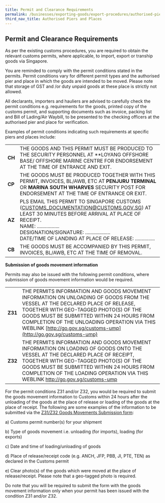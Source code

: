 ```yaml
---
title: Permit and Clearance Requirements
permalink: /businesses/exporting-goods/export-procedures/authorised-piers-places/permit-and-clearance-requirements/
third_nav_title: Authorised Piers and Places
---
```

## Permit and Clearance Requirements

As per the existing customs procedures, you are required to obtain the relevant customs permits, where applicable, to import, export or tranship goods via Singapore.

You are reminded to comply with the permit conditions stated in the permits. Permit conditions vary for different permit types and the authorised pier and place in which the goods are intended to be moved. Please note that storage of GST and /or duty unpaid goods at these place is strictly not allowed.

All declarants, importers and hauliers are advised to carefully check the permit conditions e.g. requirements for the goods, printed copy of the customs permit, and supporting documents such as invoice, packing list and Bill of Lading/Air Waybill, to be presented to the checking officers at the authorised pier and place for verification.

Examples of permit conditions indicating such requirements at specific piers and places include:

|  |  |  
|---|---|
| **CH** | THE GOODS AND THIS PERMIT MUST BE PRODUCED TO THE SECURITY PERSONNEL AT **LOYANG OFFSHORE BASE/ OFFSHORE MARINE CENTRE FOR ENDORSEMENT AT THE TIME OF ENTRANCE AND EXIT. |  
| **CP** |  THE GOODS MUST BE PRODUCED TOGETHER WITH THIS PERMIT, INVOICES, BL/AWB, ETC AT **PENJURU TERMINAL** OR **MARINA SOUTH WHARVES** SECURITY POST FOR ENDORSEMENT AT THE TIME OF ENTRANCE OR EXIT.|  
| **AZ** | PLS EMAIL THIS PERMIT TO SINGAPORE CUSTOMS (CUSTOMS_DOCUMENTATION@CUSTOMS.GOV.SG) AT LEAST 30 MINUTES BEFORE ARRIVAL AT PLACE OF RECEIPT. <br> NAME: .................  <br> DESIGNATION/SIGNATURE: ................... <br> DATE/TIME OF LANDING AT PLACE OF RELEASE: ............... |  
| **CB** | THE GOODS MUST BE ACCOMPANIED BY THIS PERMIT, INVOICES, BL/AWB, ETC AT THE TIME OF REMOVAL.|

**Submission of goods movement information**

Permits may also be issued with the following permit conditions, where submission of goods movement information would be required.

|  |  |  
|---|---|
| **Z31** | THE PERMITS INFORMATION AND GOODS MOVEMENT INFORMATION ON UNLOADING OF GOODS FROM THE VESSEL AT THE DECLARED PLACE OF RELEASE, TOGETHER WITH GEO-TAGGED PHOTO(S) OF THE GOODS MUST BE SUBMITTED WITHIN 24 HOURS FROM COMPLETION OF THE UNLOADING OPERATION VIA THIS WEBLINK [http://go.gov.sg/customs-ump](http://go.gov.sg/customs-ump)
|**Z32** | THE PERMITS INFORMATION AND GOODS MOVEMENT INFORMATION ON LOADING OF GOODS ONTO THE VESSEL AT THE DECLARED PLACE OF RECEIPT, TOGETHER WITH GEO-TAGGED PHOTO(S) OF THE GOODS MUST BE SUBMITTED WITHIN 24 HOURS FROM COMPLETION OF THE LOADING OPERATION VIA THIS WEBLINK  http://go.gov.sg/customs-ump  


For the permit conditions Z31 and/or Z32, you would be required to submit the goods movement information to Customs within 24 hours after the unloading of the goods at the place of release or loading of the goods at the place of receipt. The following are some examples of the information to be submitted via the [Z31/Z32 Goods Movements Submission form](http://go.gov.sg/customs-ump):

a) Customs permit number(s) for your shipment

b) Type of goods movement i.e. unloading (for imports), loading (for exports)

c) Date and time of loading/unloading of goods

d) Place of release/receipt code (e.g. ANCH, JFP, PBB, JI, PTE, TEN) as declared in the Customs permit

e) Clear photo(s) of the goods which were moved at the place of release/receipt. Please note that a geo-tagged photo is required.

Do note that you will be required to submit the form with the goods movement information only when your permit has been issued with the condition Z31 and/or Z32.